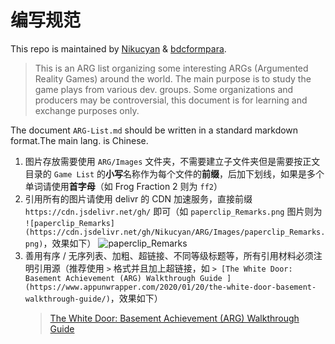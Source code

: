 # 编写规范

This repo is maintained by [Nikucyan](https://github.com/Nikucyan) & [bdcformpara](https://github.com/bdcformpara).

> This is an ARG list organizing some interesting ARGs (Argumented Reality Games) around the world. The main purpose is to study the game plays from various dev. groups. Some organizations and producers may be controversial, this document is for learning and exchange purposes only.

The document `ARG-List.md` should be written in a standard markdown format.The main lang. is Chinese.

1.  图片存放需要使用 `ARG/Images` 文件夹，不需要建立子文件夹但是需要按正文目录的 `Game List` 的**小写**名称作为每个文件的**前缀**，后加下划线，如果是多个单词请使用**首字母**（如 Frog Fraction 2 则为 `ff2`）
2.  引用所有的图片请使用 delivr 的 CDN 加速服务，直接前缀 `https://cdn.jsdelivr.net/gh/` 即可（如 `paperclip_Remarks.png` 图片则为 `![paperclip_Remarks](https://cdn.jsdelivr.net/gh/Nikucyan/ARG/Images/paperclip_Remarks.png)`，效果如下）
    ![paperclip_Remarks](https://cdn.jsdelivr.net/gh/Nikucyan/ARG/Images/paperclip_Remarks.png)
3.  善用有序 / 无序列表、加粗、超链接、不同等级标题等，所有引用材料必须注明引用源（推荐使用 `>` 格式并且加上超链接，如 `> [The White Door: Basement Achievement (ARG) Walkthrough Guide ](https://www.appunwrapper.com/2020/01/20/the-white-door-basement-walkthrough-guide/)`，效果如下）
    > [The White Door: Basement Achievement (ARG) Walkthrough Guide ](https://www.appunwrapper.com/2020/01/20/the-white-door-basement-walkthrough-guide/)
